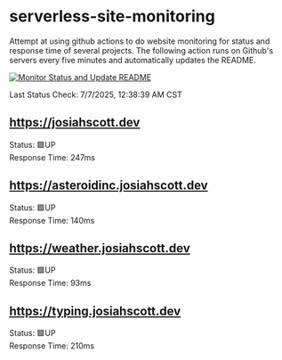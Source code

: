 # serverless-site-monitoring
Attempt at using github actions to do website monitoring for status and response time of several projects. The following action runs on Github's servers every five minutes and automatically updates the README.  

[![Monitor Status and Update README](https://github.com/JosiahSco/serverless-site-monitoring/actions/workflows/monitor.yaml/badge.svg)](https://github.com/JosiahSco/serverless-site-monitoring/actions/workflows/monitor.yaml)

Last Status Check: 7/7/2025, 12:38:39 AM CST

## https://josiahscott.dev
Status: 🟩UP  
Response Time: 247ms

## https://asteroidinc.josiahscott.dev
Status: 🟩UP  
Response Time: 140ms

## https://weather.josiahscott.dev
Status: 🟩UP  
Response Time: 93ms

## https://typing.josiahscott.dev
Status: 🟩UP  
Response Time: 210ms


